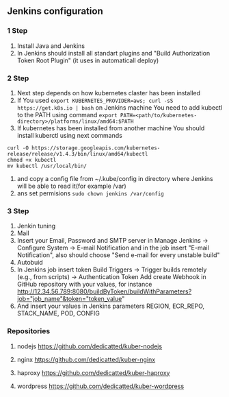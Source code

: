 ## Jenkins configuration

### 1 Step

1. Install Java and Jenkins
1. In Jenkins should install all standart plugins and "Build Authorization Token Root Plugin" (it uses in automaticall deploy)

### 2 Step
1. Next step depends on how kubernetes claster has been installed
1. If You used ```export KUBERNETES_PROVIDER=aws; curl -sS https://get.k8s.io | bash``` on Jenkins machine You need to add kubectl to the PATH using command ```export PATH=<path/to/kubernetes-directory>/platforms/linux/amd64:$PATH```
1. If kubernetes has been installed from another machine You should install kuberctl using next commands
```
curl -O https://storage.googleapis.com/kubernetes-release/release/v1.4.3/bin/linux/amd64/kubectl
chmod +x kubectl
mv kubectl /usr/local/bin/
```
1. and copy a config file from ~/.kube/config in directory where Jenkins will be able to read it(for example /var)
1. ans set permisions ```sudo chown jenkins /var/config```


### 3 Step
1. Jenkin tuning
1. Mail
1. Insert your Email, Password and SMTP server in Manage Jenkins -> Configure System -> E-mail Notification and in the job insert "E-mail Notification", also should choose "Send e-mail for every unstable build"
1. Autobuid
1. In Jenkins job insert token Build Triggers -> Trigger builds remotely (e.g., from scripts) -> Authentication Token Add create Webhook in GitHub repository with your values, for instance  http://12.34.56.789:8080/buildByToken/buildWithParameters?job="job_name"&token="token_value"
1. And insert your values in Jenkins parameters REGION, ECR_REPO, STACK_NAME, POD, CONFIG

### Repositories

1. nodejs
https://github.com/dedicatted/kuber-nodejs

1. nginx
https://github.com/dedicatted/kuber-nginx

1. haproxy
https://github.com/dedicatted/kuber-haproxy

1. wordpress
https://github.com/dedicatted/kuber-wordpress



